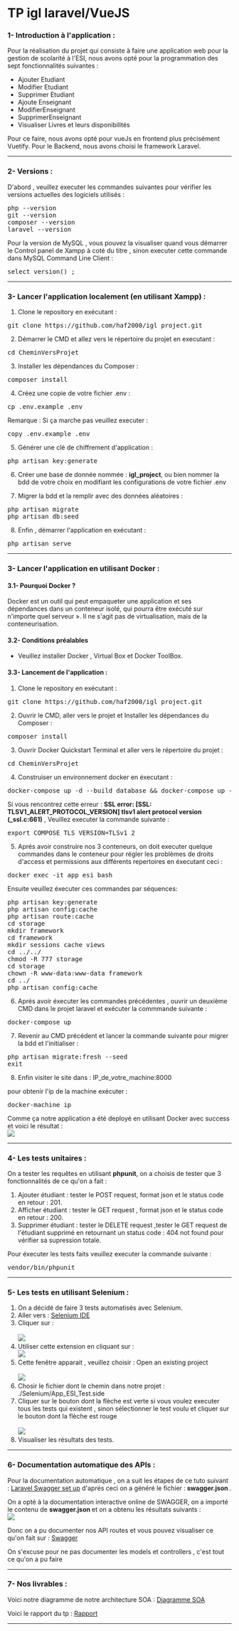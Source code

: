 <h1>TP igl laravel/VueJS</h1>
<h3>1- Introduction à l'application :  </h3>
<p>Pour la réalisation du projet qui consiste à faire une application web pour la gestion de scolarité à l'ESI, nous avons opté pour la programmation des sept fonctionnalités suivantes : </p>
<ul>
 <li>Ajouter Etudiant</li>
 <li>Modifier Etudiant</li>
 <li>Supprimer Etudiant</li>
 <li>Ajoute Enseignant</li>
 <li>ModifierEnseignant</li>
 <li>SupprimerEnseignant</li>
 <li>Visualiser Livres et leurs disponibilités</li>
</ul> 
<p>Pour ce faire, nous avons opté pour vueJs en frontend plus précisément Vuetify. Pour le Backend, nous avons choisi le framework Laravel.</p>
<hr>
<h3>2- Versions :  </h3>
 <p> D'abord , veuillez executer les commandes suivantes pour vérifier les versions actuelles des logiciels utilisés : <p>
<div class="highlight highlight-source-shell">
<pre>php --version
git --version
composer --version
laravel --version</pre></div>
 <p>Pour la version de MySQL , vous pouvez la visualiser quand vous démarrer le Control panel de Xampp à coté du titre , sinon executer cette commande dans MySQL Command Line Client :</p>
 <div class="highlight highlight-source-shell">
<pre>select version() ;</pre></div>
</ul>
<hr>
<h3>3- Lancer l'application localement (en utilisant Xampp) :</h3>
<ol start="1"> 
 <li>Clone le repository en exécutant : </li>
</ol>
<div class="highlight highlight-source-shell">
<pre>git clone https://github.com/haf2000/igl_project.git</pre></div>
<ol start="2"> 
 <li>Démarrer le CMD et allez vers le répertoire du projet en executant : </li>
</ol>
<div class="highlight highlight-source-shell">
 <pre><span class="pl-smi">cd</span> <span class="pl-k">CheminVersProjet</span></pre></div>
 <ol start="3"> 
 <li>Installer les dépendances du Composer : </li>
</ol>
<div class="highlight highlight-source-shell">
 <pre>composer install</pre></div>
 <ol start="4"> 
 <li>Créez une copie de votre fichier .env : </li>
</ol>
<div class="highlight highlight-source-shell">
 <pre>cp .env.example .env</pre></div>
<p>Remarque : Si ça marche pas veuillez executer :</p> 
<div class="highlight highlight-source-shell">
 <pre>copy .env.example .env</pre></div>
<ol start="5"> 
 <li>Générer une clé de chiffrement d'application : </li>
</ol> 
<div class="highlight highlight-source-shell">
 <pre>php artisan key:generate</pre></div>
<ol start="6"> 
 <li>Créer une base de donnée nommée : <strong>igl_project</strong>, ou bien nommer la bdd de votre choix en modifiant les configurations de votre fichier .env </li>
</ol> 
<ol start="7"> 
 <li>Migrer la bdd et la remplir avec des données aléatoires : </li>
</ol> 
<div class="highlight highlight-source-shell">
 <pre>php artisan migrate
php artisan db:seed</pre></div>
<ol start="8"> 
 <li>Enfin , démarrer l'application en exécutant : </li>
</ol> 
<div class="highlight highlight-source-shell">
 <pre>php artisan serve</pre></div>
<hr>
<h3>3- Lancer l'application en utilisant Docker : </h3>
<h4>3.1- Pourquoi Docker ?</h4>
<p>Docker est un outil qui peut empaqueter une application et ses dépendances dans un conteneur isolé, qui pourra être exécuté sur n'importe quel serveur ». Il ne s'agit pas de virtualisation, mais de la conteneurisation.</p>
<h4>3.2- Conditions préalables</h4>
<ul>
 <li>Veuillez installer Docker , Virtual Box et Docker ToolBox.</li>
</ul>
<h4>3.3- Lancement de l'application : </h4>
<ol start="1"> 
 <li>Clone le repository en exécutant : </li>
</ol>
<div class="highlight highlight-source-shell">
<pre>git clone https://github.com/haf2000/igl_project.git</pre></div>
<ol start="2"> 
 <li>Ouvrir le CMD, aller vers le projet et Installer les dépendances du Composer : </li>
</ol>
<div class="highlight highlight-source-shell">
 <pre>composer install</pre></div>
<ol start="3"> 
 <li>Ouvrir Docker Quickstart Terminal et aller vers le répertoire du projet : </li>
</ol>
<div class="highlight highlight-source-shell">
 <pre><span class="pl-smi">cd</span> <span class="pl-k">CheminVersProjet</span></pre></div>
<ol start="4"> 
 <li>Construiser un environnement docker en éxecutant : </li>
</ol>
<div class="highlight highlight-source-shell">
<pre>docker-compose up -d --build database && docker-compose up -d --build app && docker-compose up -d --build web</pre></div>
<span>Si vous rencontrez cette erreur : <strong>SSL error: [SSL: TLSV1_ALERT_PROTOCOL_VERSION] tlsv1 alert protocol version (_ssl.c:661)</strong> , Veuillez executer la commande suivante : </span>
<div class="highlight highlight-source-shell">
<pre>export COMPOSE_TLS_VERSION=TLSv1_2</pre></div>
<ol start="5"> 
 <li>Aprés avoir construire nos 3 conteneurs, on doit executer quelque commandes dans le conteneur pour régler les problèmes de droits d'access et permissions aux différents repertoires en éxecutant ceci :</li>
</ol>
<div class="highlight highlight-source-shell">
<pre>docker exec -it app_esi bash</pre></div>
<p>Ensuite veuillez éxecuter ces commandes par séquences: </p>
<div class="highlight highlight-source-shell">
<pre>php artisan key:generate
php artisan config:cache
php artisan route:cache 
cd storage 
mkdir framework
cd framework
mkdir sessions cache views
cd ../../
chmod -R 777 storage
cd storage 
chown -R www-data:www-data framework
cd ../
php artisan config:cache
</pre></div>
<ol start="6"> 
 <li>Aprés avoir éxecuter les commandes précédentes , ouvrir un deuxième CMD dans le projet laravel et exécuter la commmande suivante :</li>
</ol>
<div class="highlight highlight-source-shell">
<pre>docker-compose up</pre></div>
<ol start="7"> 
 <li>Revenir au CMD précédent et lancer la commande suivante pour migrer la bdd et l'initialiser :</li>
</ol>
<div class="highlight highlight-source-shell">
<pre>php artisan migrate:fresh --seed
exit</pre></div>
<ol start="8"> 
 <li>Enfin visiter le site dans : IP_de_votre_machine:8000</li>
</ol>
<p>pour obtenir l'ip de la machine exécuter : <pre>docker-machine ip</pre></p>
<p>Comme ça notre application a été deployé en utilisant Docker avec success et voici le résultat : <br><img src="https://github.com/haf2000/igl_livrabes/blob/master/img/fentlfleljflkz.PNG"/></p>
<hr>
<h3>4- Les tests unitaires : </h3>
<p>On a tester les requêtes en utilisant <strong>phpunit</strong>, on a choisis de tester que 3 fonctionnalités de ce qu'on a fait : </p>
<ol start="1">
 <li>Ajouter étudiant : tester le POST request, format json et le status code en retour : 201.</li>
 <li>Afficher étudiant : tester le GET request , format json et le status code en retour : 200.</li>
 <li>Supprimer étudiant :  tester le DELETE request ,tester le GET request de l'étudiant supprimé en retournant un status code : 404 not found pour vérifier sa supression totale.</li>
</ol>
<p>Pour éxecuter les tests faits veuillez executer la commande suivante : </p>
<div class="highlight highlight-source-shell">
 <pre>vendor/bin/phpunit</pre></div>
<hr>
<h3>5- Les tests en utilisant Selenium : </h3>
<ol start="1">
<li>On a décidé de faire 3 tests automatisés avec Selenium.</li>
<li> Aller vers : <a href="https://chrome.google.com/webstore/detail/selenium-ide/mooikfkahbdckldjjndioackbalphokd">Selenium IDE</a></li>
 <li> Cliquer sur :<br><br> <img src ="https://github.com/haf2000/igl_livrabes/blob/master/img/AjouterEx.PNG"/></li>
 <li> Utiliser cette extension en cliquant sur : <br><img src="https://github.com/haf2000/igl_livrabes/blob/master/img/SE.PNG"/></li>
 <li> Cette fenêtre apparait , veuillez choisir : Open an existing project <br><br><img src="https://github.com/haf2000/igl_livrabes/blob/master/img/SE_fenetre.PNG"/></li>
 <li>Chosir le fichier dont le chemin dans notre projet : ./Selenium/App_ESI_Test.side</li>
 <li>Cliquer sur le bouton dont la flèche est verte si vous voulez executer tous les tests qui existent , sinon sélectionner le test voulu et cliquer sur le bouton dont la flèche est rouge <br><br><img src="https://github.com/haf2000/igl_livrabes/blob/master/img/fenetre.PNG"/></li>
 <li>Visualiser les résultats des tests.</li>
</ol>
<hr>
<h3>6- Documentation automatique des APIs : </h3>
Pour la documentation automatique , on a suit les étapes de ce tuto suivant : <a href="https://github.com/mtrajano/laravel-swagger/tree/master/config">Laravel Swagger set up</a> d'aprés ceci on a généré le fichier :<strong> swagger.json </strong>.
<p>On a opté à la documentation interactive online de SWAGGER, on a importé le contenu de <strong> swagger.json </strong> et on a obtenu les résultats suivants :<br>
<img src="https://github.com/haf2000/igl_livrabes/blob/master/img/test1.PNG">
</p>  
<p>Donc on a pu documenter nos API routes et vous pouvez visualiser ce qu'on fait sur : <a href="https://app.swaggerhub.com/apis/Esi766/ESI/1.0.0#trial">Swagger</a></p>
<p>On s'excuse pour ne pas documenter les models et controllers , c'est tout ce qu'on a pu faire </p>

<hr>
<h3>7- Nos livrables : </h3>
<p>Voici notre diagramme de notre architecture SOA : <a href="https://github.com/haf2000/igl_livrabes/blob/master/Architecture%20de%20l'application.pdf">Diagramme SOA</a> </p>
<p>Voici le rapport du tp : <a href="https://github.com/haf2000/igl_livrabes/blob/master/Rapport%20TP%20IGL%20(1).pdf">Rapport</a> </p>
<hr>











